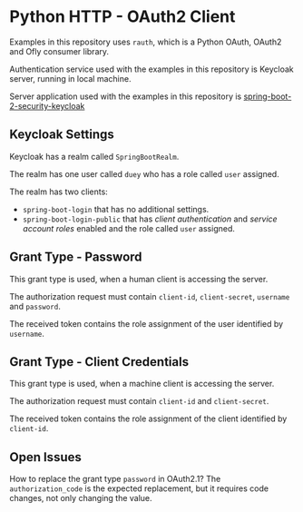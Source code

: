 # Python HTTP - OAuth2 Client

Examples in this repository uses ```rauth```, which is a Python OAuth, OAuth2 and Ofly consumer library.

Authentication service used with the examples in this repository is Keycloak server, running in local machine.

Server application used with the examples in this repository is [spring-boot-2-security-keycloak](https://github.com/MikaKorpela/spring-boot-2-security-keycloak)

## Keycloak Settings

Keycloak has a realm called ```SpringBootRealm```.

The realm has one user called ```duey``` who has a role called ```user``` assigned.

The realm has two clients:
* ```spring-boot-login``` that has no additional settings.
* ```spring-boot-login-public``` that has *client authentication* and *service account roles* enabled and the role called ```user``` assigned.

## Grant Type - Password

This grant type is used, when a human client is accessing the server.

The authorization request must contain ```client-id```, ```client-secret```, ```username``` and ```password```.

The received token contains the role assignment of the user identified by ```username```.

## Grant Type - Client Credentials

This grant type is used, when a machine client is accessing the server.

The authorization request must contain ```client-id``` and ```client-secret```.

The received token contains the role assignment of the client identified by ```client-id```.

## Open Issues

How to replace the grant type ```password``` in OAuth2.1? The ```authorization_code``` is the expected replacement, but it requires code changes, not only changing the value.

